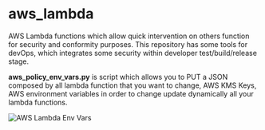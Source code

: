 # aws_lambda
AWS Lambda functions which allow quick intervention on others function for security and conformity purposes.
This repository has some tools for devOps, which integrates some security within developer test/build/release stage.

**aws_policy_env_vars.py** is script which allows you to PUT a JSON
composed by all lambda function that you want to change, AWS KMS Keys,
AWS environment variables in order to change update dynamically all your lambda functions.


![AWS Lambda Env Vars](https://github.com/fsclyde/aws_lambda/blob/master/aws_lambda_env_vars.png "LLD AWS Lambda Env Vars")

